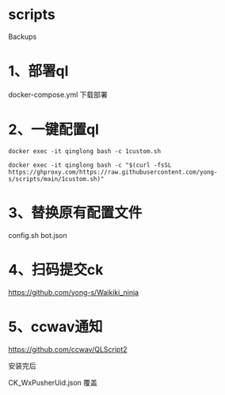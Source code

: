 # scripts
Backups

# 1、部署ql
docker-compose.yml 下载部署
# 2、一键配置ql

```
docker exec -it qinglong bash -c 1custom.sh
```
```
docker exec -it qinglong bash -c "$(curl -fsSL https://ghproxy.com/https://raw.githubusercontent.com/yong-s/scripts/main/1custom.sh)"
```
# 3、替换原有配置文件
config.sh 
bot.json 
# 4、扫码提交ck
https://github.com/yong-s/Waikiki_ninja
# 5、ccwav通知
https://github.com/ccwav/QLScript2

安装完后

CK_WxPusherUid.json 覆盖